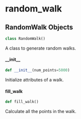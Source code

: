<a id="random_walk"></a>

# random\_walk

<a id="random_walk.RandomWalk"></a>

## RandomWalk Objects

```python
class RandomWalk()
```

A class to generate random walks.

<a id="random_walk.RandomWalk.__init__"></a>

#### \_\_init\_\_

```python
def __init__(num_points=5000)
```

Initialize attributes of a walk.

<a id="random_walk.RandomWalk.fill_walk"></a>

#### fill\_walk

```python
def fill_walk()
```

Calculate all the points in the walk.

